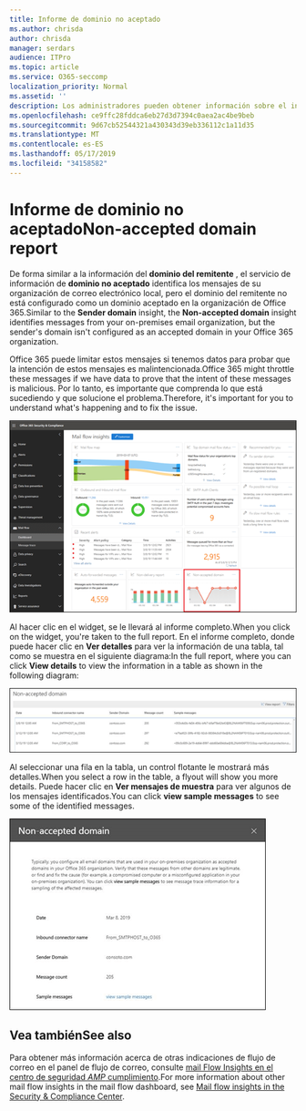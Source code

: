 ```yaml
---
title: Informe de dominio no aceptado
ms.author: chrisda
author: chrisda
manager: serdars
audience: ITPro
ms.topic: article
ms.service: O365-seccomp
localization_priority: Normal
ms.assetid: ''
description: Los administradores pueden obtener información sobre el informe de dominio no aceptado en el panel de flujo de correo en el centro de seguridad & cumplimiento.
ms.openlocfilehash: ce9ffc28fddca6eb27d3d7394c0aea2ac4be9beb
ms.sourcegitcommit: 9d67cb52544321a430343d39eb336112c1a11d35
ms.translationtype: MT
ms.contentlocale: es-ES
ms.lasthandoff: 05/17/2019
ms.locfileid: "34158582"
---
```

# <a name="non-accepted-domain-report"></a><span data-ttu-id="7d06f-103">Informe de dominio no aceptado</span><span class="sxs-lookup"><span data-stu-id="7d06f-103">Non-accepted domain report</span></span>

<span data-ttu-id="7d06f-104">De forma similar a la información del **dominio del remitente** , el servicio de información de **dominio no aceptado** identifica los mensajes de su organización de correo electrónico local, pero el dominio del remitente no está configurado como un dominio aceptado en la organización de Office 365.</span><span class="sxs-lookup"><span data-stu-id="7d06f-104">Similar to the **Sender domain** insight, the **Non-accepted domain** insight identifies messages from your on-premises email organization, but the sender's domain isn't configured as an accepted domain in your Office 365 organization.</span></span>

<span data-ttu-id="7d06f-105">Office 365 puede limitar estos mensajes si tenemos datos para probar que la intención de estos mensajes es malintencionada.</span><span class="sxs-lookup"><span data-stu-id="7d06f-105">Office 365 might throttle these messages if we have data to prove that the intent of these messages is malicious.</span></span> <span data-ttu-id="7d06f-106">Por lo tanto, es importante que comprenda lo que está sucediendo y que solucione el problema.</span><span class="sxs-lookup"><span data-stu-id="7d06f-106">Therefore, it's important for you to understand what's happening and to fix the issue.</span></span>

![El informe de dominio no aceptado en el panel de flujo de correo en el centro de seguridad & cumplimiento](media/non-accepted-domain-report-selected.png)

<span data-ttu-id="7d06f-108">Al hacer clic en el widget, se le llevará al informe completo.</span><span class="sxs-lookup"><span data-stu-id="7d06f-108">When you click on the widget, you're taken to the full report.</span></span> <span data-ttu-id="7d06f-109">En el informe completo, donde puede hacer clic en **Ver detalles** para ver la información de una tabla, tal como se muestra en el siguiente diagrama:</span><span class="sxs-lookup"><span data-stu-id="7d06f-109">In the full report, where you can click **View details** to view the information in a table as shown in the following diagram:</span></span>

![Ver la tabla de detalles en el informe de dominio no aceptado](media/non-accepted-domain-report-view-details.png)

<span data-ttu-id="7d06f-111">Al seleccionar una fila en la tabla, un control flotante le mostrará más detalles.</span><span class="sxs-lookup"><span data-stu-id="7d06f-111">When you select a row in the table, a flyout will show you more details.</span></span> <span data-ttu-id="7d06f-112">Puede hacer clic en **Ver mensajes de muestra** para ver algunos de los mensajes identificados.</span><span class="sxs-lookup"><span data-stu-id="7d06f-112">You can click **view sample messages** to see some of the identified messages.</span></span>

![Selección de una fila en la tabla de detalles en el informe de dominio no aceptado](media/non-accepted-domain-report-select-row-in-table.png)

## <a name="see-also"></a><span data-ttu-id="7d06f-114">Vea también</span><span class="sxs-lookup"><span data-stu-id="7d06f-114">See also</span></span>

<span data-ttu-id="7d06f-115">Para obtener más información acerca de otras indicaciones de flujo de correo en el panel de flujo de correo, consulte [mail Flow Insights en el centro de seguridad _AMP_ cumplimiento](mail-flow-insights-v2.md).</span><span class="sxs-lookup"><span data-stu-id="7d06f-115">For more information about other mail flow insights in the mail flow dashboard, see [Mail flow insights in the Security & Compliance Center](mail-flow-insights-v2.md).</span></span>
